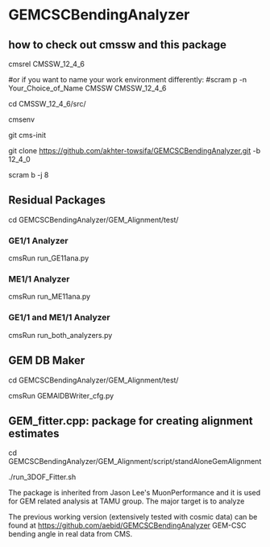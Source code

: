 # GEMCSCBendingAnalyzer

## how to check out cmssw and this package
cmsrel CMSSW_12_4_6 

#or if you want to name your work environment differently: 
#scram p -n Your_Choice_of_Name CMSSW CMSSW_12_4_6

cd CMSSW_12_4_6/src/

cmsenv

git cms-init

git clone https://github.com/akhter-towsifa/GEMCSCBendingAnalyzer.git -b 12_4_0

scram b -j 8

## Residual Packages
cd GEMCSCBendingAnalyzer/GEM_Alignment/test/
### GE1/1 Analyzer
cmsRun run_GE11ana.py
### ME1/1 Analyzer
cmsRun run_ME11ana.py
### GE1/1 and ME1/1 Analyzer
cmsRun run_both_analyzers.py

## GEM DB Maker
cd GEMCSCBendingAnalyzer/GEM_Alignment/test/

cmsRun GEMAlDBWriter_cfg.py

## GEM_fitter.cpp: package for creating alignment estimates

cd GEMCSCBendingAnalyzer/GEM_Alignment/script/standAloneGemAlignment

./run_3DOF_Fitter.sh







The package is inherited from Jason Lee's MuonPerformance and it is used for GEM related analysis at TAMU group. The major target is to analyze

The previous working version (extensively tested with cosmic data) can be found at https://github.com/aebid/GEMCSCBendingAnalyzer
GEM-CSC bending angle in real data from CMS.
